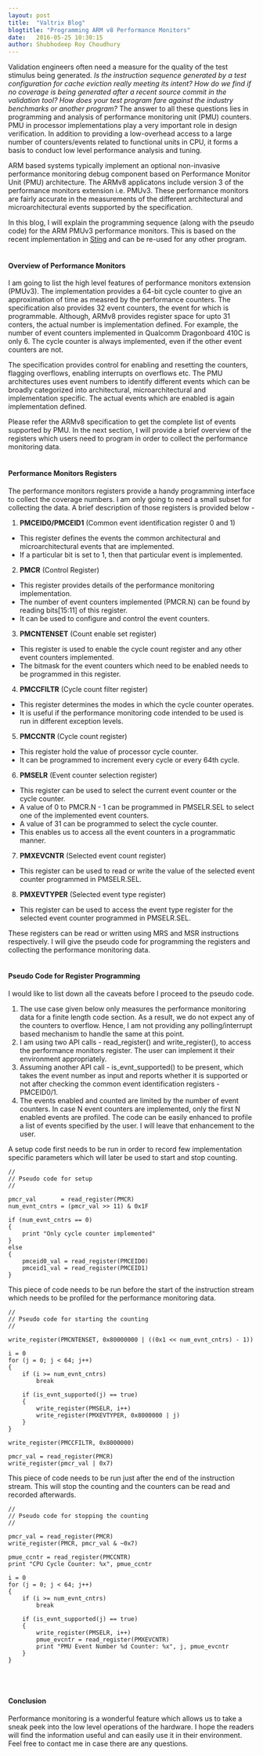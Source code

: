 ```yaml
---
layout: post
title:  "Valtrix Blog"
blogtitle: "Programming ARM v8 Performance Monitors"
date:   2016-05-25 10:30:15
author: Shubhodeep Roy Choudhury
---
```


Validation engineers often need a measure for the quality of the test stimulus being generated. _Is the instruction sequence generated by a test configuration for cache eviction really meeting its intent?_ _How do we find if no coverage is being generated after a recent source commit in the validation tool?_ _How does your test program fare against_<!--more--> _the industry benchmarks or another program?_ The answer to all these questions lies in programming and analysis of performance monitoring unit (PMU) counters. PMU in processor implementations play a very important role in design verification. In addition to providing a low-overhead access to a large number of counters/events related to functional units in CPU, it forms a basis to conduct low level performance analysis and tuning.

ARM based systems typically implement an optional non-invasive performance monitoring debug component based on Performance Monitor Unit (PMU) architecture. The ARMv8 applicatons include version 3 of the performance monitors extension i.e. PMUv3. These performance monitors are fairly accurate in the measurements of the different architectural and microarchitectural events supported by the specification.

In this blog, I will explain the programming sequence (along with the pseudo code) for the ARM PMUv3 performance monitors. This is based on the recent implementation in [Sting][sting_link] and can be re-used for any other program.
<br/>
<br/>

#### Overview of Performance Monitors

I am going to list the high level features of performance monitors extension (PMUv3). The implementation provides a 64-bit cycle counter to give an approximation of time as measred by the performance counters. The specification also provides 32 event counters, the event for which is programmable. Although, ARMv8 provides register space for upto 31 conters, the actual number is implementation defined. For example, the number of event counters implemented in Qualcomm Dragonboard 410C is only 6. The cycle counter is always implemented, even if the other event counters are not.

The specification provides control for enabling and resetting the counters, flagging overflows, enabling interrupts on overflows etc. The PMU architectures uses event numbers to identify different events which can be broadly categorized into architectural, microarchitectural and implementation specific. The actual events which are enabled is again implementation defined.

Please refer the ARMv8 specification to get the complete list of events supported by PMU. In the next section, I will provide a brief overview of the registers which users need to program in order to collect the performance monitoring data.
<br/>
<br/>

#### Performance Monitors Registers

The performance monitors registers provide a handy programming interface to collect the coverage numbers. I am only going to need a small subset for collecting the data. A brief description of those registers is provided below -

1. **PMCEID0/PMCEID1** (Common event identification register 0 and 1)
  * This register defines the events the common architectural and microarchitectural events that are implemented.
  * If a particular bit is set to 1, then that particular event is implemented.
2. **PMCR** (Control Register)
  * This register provides details of the performance monitoring implementation.
  * The number of event counters implemented (PMCR.N) can be found by reading bits[15:11] of this register.
  * It can be used to configure and control the event counters.
3. **PMCNTENSET** (Count enable set register)
  * This register is used to enable the cycle count register and any other event counters implemented.
  * The bitmask for the event counters which need to be enabled needs to be programmed in this register.
4. **PMCCFILTR** (Cycle count filter register)
  * This register determines the modes in which the cycle counter operates.
  * It is useful if the performance monitoring code intended to be used is run in different exception levels.
5. **PMCCNTR** (Cycle count register)
  * This register hold the value of processor cycle counter.
  * It can be programmed to increment every cycle or every 64th cycle.
6. **PMSELR** (Event counter selection register)
  * This register can be used to select the current event counter or the cycle counter.
  * A value of 0 to PMCR.N - 1 can be programmed in PMSELR.SEL to select one of the implemented event counters.
  * A value of 31 can be programmed to select the cycle counter.
  * This enables us to access all the event counters in a programmatic manner.
7. **PMXEVCNTR** (Selected event count register)
  * This register can be used to read or write the value of the selected event counter programmed in PMSELR.SEL.
8. **PMXEVTYPER** (Selected event type register)
  * This register can be used to access the event type register for the selected event counter programmed in PMSELR.SEL.

These registers can be read or written using MRS and MSR instructions respectively. I will give the pseudo code for programming the registers and collecting the performance monitoring data.
<br/>
<br/>

#### Pseudo Code for Register Programming 

I would like to list down all the caveats before I proceed to the pseudo code.

1. The use case given below only measures the performance monitoring data for a finite length code section. As a result, we do not expect any of the counters to overflow. Hence, I am not providing any polling/interrupt based mechanism to handle the same at this point.
2. I am using two API calls - read_register() and write_register(), to access the performance monitors register. The user can implement it their environment appropriately.
3. Assuming another API call - is_evnt_supported() to be present, which takes the event number as input and reports whether it is supported or not after checking the common event identification registers - PMCEID0/1.
4. The events enabled and counted are limited by the number of event counters. In case N event counters are implemented, only the first N enabled events are profiled. The code can be easily enhanced to profile a list of events specified by the user. I will leave that enhancement to the user.

A setup code first needs to be run in order to record few implementation specific parameters which will later be used to start and stop counting.

    //
    // Pseudo code for setup
    //

    pmcr_val       = read_register(PMCR)
    num_evnt_cntrs = (pmcr_val >> 11) & 0x1F

    if (num_evnt_cntrs == 0)
    {
        print "Only cycle counter implemented"
    }
    else
    {
        pmceid0_val = read_register(PMCEID0)
        pmceid1_val = read_register(PMCEID1)
    }

This piece of code needs to be run before the start of the instruction stream which needs to be profiled for the performance monitoring data.

    //
    // Pseudo code for starting the counting
    // 

    write_register(PMCNTENSET, 0x80000000 | ((0x1 << num_evnt_cntrs) - 1))

    i = 0
    for (j = 0; j < 64; j++)
    {
        if (i >= num_evnt_cntrs)
            break

        if (is_evnt_supported(j) == true)
        {
            write_register(PMSELR, i++)
            write_register(PMXEVTYPER, 0x8000000 | j)
        }
    }

    write_register(PMCCFILTR, 0x8000000)

    pmcr_val = read_register(PMCR)
    write_register(pmcr_val | 0x7)

This piece of code needs to be run just after the end of the instruction stream. This will stop the counting and the counters can be read and recorded afterwards.

    //
    // Pseudo code for stopping the counting
    // 

    pmcr_val = read_register(PMCR)
    write_register(PMCR, pmcr_val & ~0x7)

    pmue_ccntr = read_register(PMCCNTR)
    print "CPU Cycle Counter: %x", pmue_ccntr

    i = 0
    for (j = 0; j < 64; j++)
    {
        if (i >= num_evnt_cntrs)
            break

        if (is_evnt_supported(j) == true)
        {
            write_register(PMSELR, i++)
            pmue_evcntr = read_register(PMXEVCNTR)
            print "PMU Event Number %d Counter: %x", j, pmue_evcntr
        }
    }

<br/>
<br/>

#### Conclusion

Performance monitoring is a wonderful feature which allows us to take a sneak peek into the low level operations of the hardware. I hope the readers will find the information useful and can easily use it in their environment. Feel free to contact me in case there are any questions.
<br/>
<br/>


[sting_link]: http://valtrix.in/sting/
[bm_link]: https://github.com/sthiruva/dragonboard_bm
